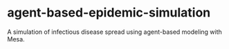 # agent-based-epidemic-simulation
A simulation of infectious disease spread using agent-based modeling with Mesa.
